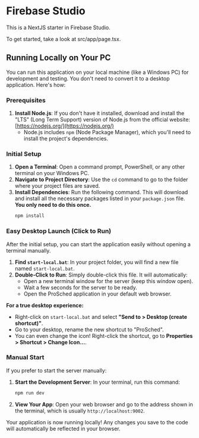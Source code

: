 # Firebase Studio

This is a NextJS starter in Firebase Studio.

To get started, take a look at src/app/page.tsx.

## Running Locally on Your PC

You can run this application on your local machine (like a Windows PC) for development and testing. You don't need to convert it to a desktop application. Here's how:

### Prerequisites

1.  **Install Node.js**: If you don't have it installed, download and install the "LTS" (Long Term Support) version of Node.js from the official website: [https://nodejs.org/](https://nodejs.org/)
    *   Node.js includes `npm` (Node Package Manager), which you'll need to install the project's dependencies.

### Initial Setup

1.  **Open a Terminal**: Open a command prompt, PowerShell, or any other terminal on your Windows PC.
2.  **Navigate to Project Directory**: Use the `cd` command to go to the folder where your project files are saved.
3.  **Install Dependencies**: Run the following command. This will download and install all the necessary packages listed in your `package.json` file. **You only need to do this once.**
    ```bash
    npm install
    ```

### Easy Desktop Launch (Click to Run)

After the initial setup, you can start the application easily without opening a terminal manually.

1.  **Find `start-local.bat`**: In your project folder, you will find a new file named `start-local.bat`.
2.  **Double-Click to Run**: Simply double-click this file. It will automatically:
    *   Open a new terminal window for the server (keep this window open).
    *   Wait a few seconds for the server to be ready.
    *   Open the ProSched application in your default web browser.

**For a true desktop experience:**

*   Right-click on `start-local.bat` and select **"Send to > Desktop (create shortcut)"**.
*   Go to your desktop, rename the new shortcut to "ProSched".
*   You can even change the icon! Right-click the shortcut, go to **Properties > Shortcut > Change Icon...**.

### Manual Start

If you prefer to start the server manually:

1.  **Start the Development Server**: In your terminal, run this command:
    ```bash
    npm run dev
    ```
2.  **View Your App**: Open your web browser and go to the address shown in the terminal, which is usually `http://localhost:9002`.

Your application is now running locally! Any changes you save to the code will automatically be reflected in your browser.
